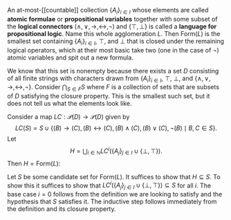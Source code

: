 An at-most-[[countable]] collection $\{A_i\}_{i\in I}$ whose elements are called **atomic formulae** or **propositional variables** together with some subset of the **logical connectors** $(\land, \lor, \rightarrow, \leftrightarrow, \neg)$ and $\{\top, \bot\}$ is called a **language for propositional logic**. Name this whole agglomeration $L$. Then $\text{Form}(L)$ is the smallest set containing $\{A_i\}_{i\in I}$, $\top$, and $\bot$ that is closed under the remaining logical operators, which at their most basic take two (one in the case of $\neg$) atomic variables and spit out a new formula.

We know that this set is nonempty because there exists a set $D$ consisting of all finite strings with characters drawn from $\{A_i\}_{i\in I}$, $\top$, $\bot$, and $\{\land,\lor, \rightarrow, \leftrightarrow, \neg\}$. Consider $\bigcap _{S\in F}S$ where $F$ is a collection of sets that are subsets of $D$ satisfying the closure property.  This is the smallest such set, but it does not tell us what the elements look like. 

Consider a map $LC: \mathcal P(D) \to \mathcal P(D)$ given by $$LC(S)= S\cup\{(B)\rightarrow (C), (B)\leftrightarrow (C), (B)\land (C), (B)\lor (C), \neg(B) \mid B,C\in S\}.$$ Let $$H = \bigcup_{i\in \mathbb N} LC^i (\{A_j\}_{j\in I} \cup \{\bot,\top\}).$$ Then $H = \text{Form}(L)$:

Let $S$ be some candidate set for $\text{Form}(L)$. It suffices to show that $H\subseteq S$. To show this it suffices to show that $LC^i (\{A_j\}_{j\in I} \cup \{\bot,\top\}) \subseteq S$ for all $i$. The base case $i=0$ follows from the definition we are looking to satisfy and the hypothesis that $S$ satisfies it. The inductive step follows immediately from the definition and its closure property. 
